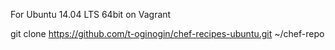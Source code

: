 For Ubuntu 14.04 LTS 64bit on Vagrant

git clone https://github.com/t-oginogin/chef-recipes-ubuntu.git ~/chef-repo
